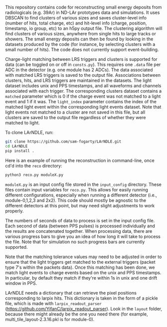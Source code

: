 This repository contains code for reconstructing small energy deposits from radiologicals (e.g. 39Ar) in ND-LAr prototypes data and simulations. It uses DBSCAN to find clusters of various sizes and saves cluster-level info (number of hits, total charge, etc) and hit-level info (charge, position, timestamp, io group, etc) to an h5py output file. The clustering algorithm will find clusters of various sizes, anywhere from single hits to large tracks or showers. The small energy deposits can then be found by looking in the datasets produced by the code (for instance, by selecting clusters with a small number of hits). The code does not currently support event-building. 

Charge-light matching between LRS triggers and clusters is supported for data (can be toggled on or off in `consts.py`). This requires one `.data` file per ADC in the detector (e.g. one module has 2 ADCs). The data associated with matched LRS triggers is saved to the output file. Associations between clusters, hits, and LRS triggers are maintained in the datasets. The light dataset includes unix and PPS timestamps, and all waveforms and channels associated with each trigger. The corresponding clusters dataset contains a `matched` parameter which is 0 if the charge event was not matched to a light event and 1 if it was. The `light_index` parameter contains the index of the matched light event within the corresponding light events dataset. Note that light events not matched to a cluster are not saved in this file, but all clusters are saved to the output file regardless of whether they were matched to light.

To clone LArNDLE, run:
```bash
git clone https://github.com/sam-fogarty/LArNDLE.git
cd LArNDLE
pip install .
```

Here is an example of running the reconstruction in command-line, once cd'd into the `reco` directory:

```python
python3 reco.py moduleX.py
```

`moduleX.py` is an input config file stored in the `input_config` directory. These files contain input variables for `reco.py`. This allows for easily running different configurations, especially when running a different detector (i.e., module-0,1,2,3 and 2x2). This code should mostly be agnostic to the different detectors at this point, but may need slight adjustments to work properly.

The numbers of seconds of data to process is set in the input config file. Each second of data (between PPS pulses) is processed individually and the results are concatenated together. When processing data, there are various progress bars to give you an idea of how long it will take to process the file. Note that for simulation no such progress bars are currently supported.

Note that the matching tolerance values may need to be adjusted in order to ensure that the light triggers get matched to the external triggers (packet type 7's within the packets data). Once this matching has been done, we match light events to charge events based on the unix and PPS timestamps. In particular, by default they match if they're within 1s in unix and one drift window in PPS.

LArNDLE needs a dictionary that can retrieve the pixel positions corresponding to larpix hits. This dictionary is taken in the form of a pickle file, which is made with `larpix_readout_parser` (https://github.com/YifanC/larpix_readout_parser). Look in the `layout` folder, because there might already be the one you need there (for example, multi_tile_layout-2.3.16.pkl is for module-0).
